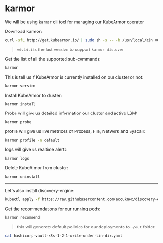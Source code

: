 # karmor

We will be using `karmor` cli tool for managing our KubeArmor operator

Download karmor:
```bash
curl -sfL http://get.kubearmor.io/ | sudo sh -s -- -b /usr/local/bin v0.14.1
```
> `v0.14.1` is the last version to support `karmor discover`

Get the list of all the supported sub-commands:
```bash
karmor
```

This is tell us if KubeArmor is currently installed on our cluster or not:
```bash
karmor version
```

Install KubeArmor to cluster:
```bash
karmor install
```

Probe will give us detailed information our cluster and active LSM: 
```bash
karmor probe
```

profile will give us live metrices of Process, File, Network and Syscall:
```bash
karmor profile -n default
```

logs will give us realtime alerts:
```bash
karmor logs
```

Delete KubeArmor from cluster:
```bash
karmor uninstall
```

---

Let's also install discovery-engine:
```bash
kubectl apply -f https://raw.githubusercontent.com/accuknox/discovery-engine/dev/deployments/k8s/deployment.yaml
```

Get the recommendations for our running pods:
```bash
karmor recommend
```
> this will generate default policies for our deployments to `~/out` folder.


```bash
cat hashicorp-vault-k8s-1-2-1-write-under-bin-dir.yaml
```



